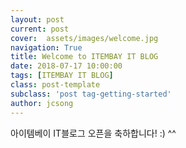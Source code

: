 ```yaml
---
layout: post
current: post
cover:  assets/images/welcome.jpg
navigation: True
title: Welcome to ITEMBAY IT BLOG
date: 2018-07-17 10:00:00
tags: [ITEMBAY IT BLOG]
class: post-template
subclass: 'post tag-getting-started'
author: jcsong
---
```


아이템베이 IT블로그 오픈을 축하합니다! :) ^^
